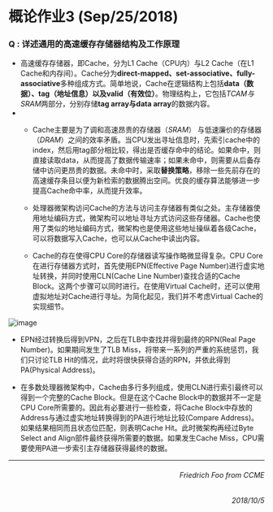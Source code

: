 # 概论作业3 (Sep/25/2018) #

### Q : 详述通用的高速缓存存储器结构及工作原理
* 高速缓存存储器，即Cache，分为L1 Cache（CPU内）与L2 Cache（在L1 Cache和内存间）。Cache分为**direct-mapped、set-associative、fully-associative**多种组成方式。简单地说，Cache在逻辑结构上包括**data（数据）、tag（地址信息）以及valid（有效位）**。物理结构上，它包括*TCAM与SRAM*两部分，分别存储**tag array与data array**的数据内容。
* * Cache主要是为了调和高速昂贵的存储器（*SRAM*） 与低速廉价的存储器（*DRAM*）之间的效率矛盾。当CPU发出寻址信息时，先索引cache中的index，然后用tag部分相比较，得出是否缓存命中的结论。如果命中，则直接读取data，从而提高了数据传输速率；如果未命中，则需要从后备存储中访问更昂贵的数据。未命中时，采取**替换策略**，移除一些先前存在的高速缓存条目以便为新检索的数据腾出空间。优良的缓存算法能够进一步提高Cache命中率，从而提升效率。

  * 处理器微架构访问Cache的方法与访问主存储器有类似之处。主存储器使用地址编码方式，微架构可以地址寻址方式访问这些存储器。Cache也使用了类似的地址编码方式，微架构也是使用这些地址操纵着各级Cache，可以将数据写入Cache，也可以从Cache中读出内容。 

  * Cache的存在使得CPU Core的存储器读写操作略微显得复杂。CPU Core在进行存储器方式时，首先使用EPN(Effective Page Number)进行虚实地址转换，并同时使用CLN(Cache Line Number)查找合适的Cache Block。这两个步骤可以同时进行。在使用Virtual Cache时，还可以使用虚拟地址对Cache进行寻址。为简化起见，我们并不考虑Virtual Cache的实现细节。
  
![image](http://s9.sinaimg.cn/large/6472c4ccgae0b93f864a8&690)
  
   * EPN经过转换后得到VPN，之后在TLB中查找并得到最终的RPN(Real Page Number)。如果期间发生了TLB Miss，将带来一系列的严重的系统惩罚，我们只讨论TLB Hit的情况，此时将很快获得合适的RPN，并依此得到PA(Physical Address)。


   * 在多数处理器微架构中，Cache由多行多列组成，使用CLN进行索引最终可以得到一个完整的Cache Block。但是在这个Cache Block中的数据并不一定是CPU Core所需要的。因此有必要进行一些检查，将Cache Block中存放的Address与通过虚实地址转换得到的PA进行地址比较(Compare Address)。如果结果相同而且状态位匹配，则表明Cache Hit。此时微架构再经过Byte Select and Align部件最终获得所需要的数据。如果发生Cache Miss，CPU需要使用PA进一步索引主存储器获得最终的数据。



***
###### <p align="right">Friedrich Foo *from CCME* </p>
###### <p align="right">2018/10/5 </p>

